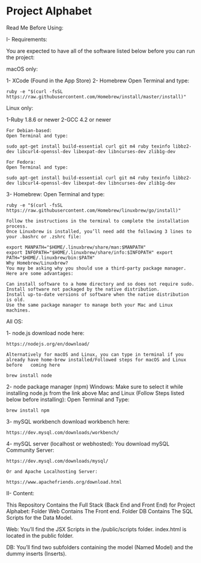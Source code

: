 # Project Alphabet

Read Me Before Using:

I- Requirements:

You are expected to have all of the software listed below before you can run the project:

macOS only:

1- XCode (Found in the App Store)
2- Homebrew
	Open Terminal and type:

	ruby -e "$(curl -fsSL https://raw.githubusercontent.com/Homebrew/install/master/install)"

Linux only:

1-Ruby 1.8.6 or newer
2-GCC 4.2 or newer

	For Debian-based:
	Open Terminal and type:

	sudo apt-get install build-essential curl git m4 ruby texinfo libbz2-dev libcurl4-openssl-dev libexpat-dev libncurses-dev zlib1g-dev

	For Fedora:
	Open Terminal and type:

	sudo apt-get install build-essential curl git m4 ruby texinfo libbz2-dev libcurl4-openssl-dev libexpat-dev libncurses-dev zlib1g-dev

3- Homebrew:
	Open Terminal and type:

	ruby -e "$(curl -fsSL https://raw.githubusercontent.com/Homebrew/linuxbrew/go/install)" 

	Follow the instructions in the terminal to complete the installation process.
	Once Linuxbrew is installed, you’ll need add the following 3 lines to your .bashrc or .zshrc file:

	export MANPATH="$HOME/.linuxbrew/share/man:$MANPATH"
	export INFOPATH="$HOME/.linuxbrew/share/info:$INFOPATH"	export PATH="$HOME/.linuxbrew/bin:$PATH"
	Why Homebrew/Linuxbrew?
	You may be asking why you should use a third-party package manager. Here are some advantages:
	
	Can install software to a home directory and so does not require sudo.
	Install software not packaged by the native distribution.
	Install up-to-date versions of software when the native distribution is old.
	Use the same package manager to manage both your Mac and Linux machines.

All OS:

1- node.js
	download node here:

	https://nodejs.org/en/download/

	Alternatively for macOS and Linux, you can type in terminal if you already have home-brew installed/Followed steps for macOS and Linux before 	coming here

	brew install node

2- node package manager (npm)
	Windows: Make sure to select it while installing node.js from the link above
	Mac and Linux (Follow Steps listed below before installing):
	Open Terminal and Type:
	
	brew install npm

3- mySQL workbench
	download workbench here:
	
	https://dev.mysql.com/downloads/workbench/

4- mySQL server (localhost or webhosted):
	You download mySQL Community Server:
	
	https://dev.mysql.com/downloads/mysql/

	Or and Apache Localhosting Server:

	https://www.apachefriends.org/download.html


II- Content:

This Repository Contains the Full Stack (Back End and Front End) for Project Alphabet:
Folder Web Contains The Front end.
Folder DB Contains The SQL Scripts for the Data Model.

Web:
You’ll find the JSX Scripts in the /public/scripts folder.
index.html is located in the public folder.

DB:
You’ll find two subfolders containing the model (Named Model) and the dummy inserts (Inserts).




